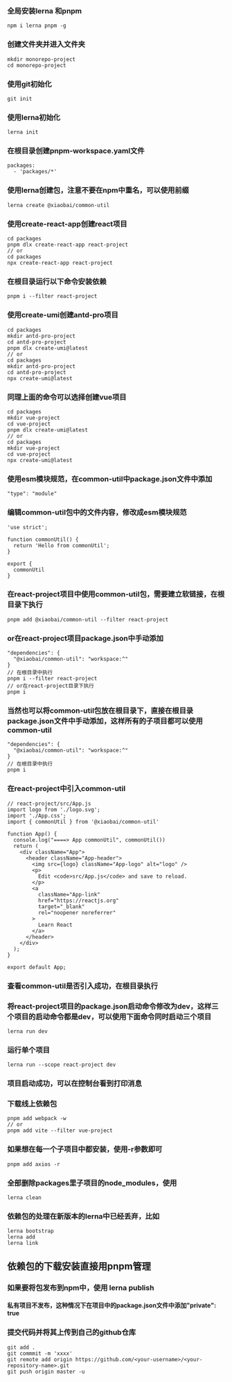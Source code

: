 ### 全局安装lerna 和pnpm
```
npm i lerna pnpm -g
```
### 创建文件夹并进入文件夹
```
mkdir monorepo-project
cd monorepo-project
```
### 使用git初始化
```
git init
```
### 使用lerna初始化
```
lerna init
```
### 在根目录创建pnpm-workspace.yaml文件
```
packages:
  - 'packages/*'
```
### 使用lerna创建包，注意不要在npm中重名，可以使用前缀
```
lerna create @xiaobai/common-util
```
### 使用create-react-app创建react项目
```
cd packages
pnpm dlx create-react-app react-project
// or
cd packages
npx create-react-app react-project
```
### 在根目录运行以下命令安装依赖
```
pnpm i --filter react-project
```
### 使用create-umi创建antd-pro项目
```
cd packages
mkdir antd-pro-project
cd antd-pro-project
pnpm dlx create-umi@latest
// or
cd packages
mkdir antd-pro-project
cd antd-pro-project
npx create-umi@latest
```
### 同理上面的命令可以选择创建vue项目
```
cd packages
mkdir vue-project
cd vue-project
pnpm dlx create-umi@latest
// or
cd packages
mkdir vue-project
cd vue-project
npx create-umi@latest
```
### 使用esm模块规范，在common-util中package.json文件中添加
```
"type": "module"
```
### 编辑common-util包中的文件内容，修改成esm模块规范
```
'use strict';

function commonUtil() {
  return 'Hello from commonUtil';
}

export {
  commonUtil
}
```
### 在react-project项目中使用common-util包，需要建立软链接，在根目录下执行
```
pnpm add @xiaobai/common-util --filter react-project
```
### or在react-project项目package.json中手动添加
```
"dependencies": {
  "@xiaobai/common-util": "workspace:^"
}
// 在根目录中执行
pnpm i --filter react-project
// or在react-project目录下执行
pnpm i
```
### 当然也可以将common-util包放在根目录下，直接在根目录package.json文件中手动添加，这样所有的子项目都可以使用common-util
```
"dependencies": {
  "@xiaobai/common-util": "workspace:^"
}
// 在根目录中执行
pnpm i
```
### 在react-project中引入common-util
```
// react-project/src/App.js
import logo from './logo.svg';
import './App.css';
import { commonUtil } from '@xiaobai/common-util'

function App() {
  console.log("====> App commonUtil", commonUtil())
  return (
    <div className="App">
      <header className="App-header">
        <img src={logo} className="App-logo" alt="logo" />
        <p>
          Edit <code>src/App.js</code> and save to reload.
        </p>
        <a
          className="App-link"
          href="https://reactjs.org"
          target="_blank"
          rel="noopener noreferrer"
        >
          Learn React
        </a>
      </header>
    </div>
  );
}

export default App;
```
### 查看common-util是否引入成功，在根目录执行
### 将react-project项目的package.json启动命令修改为dev，这样三个项目的启动命令都是dev，可以使用下面命令同时启动三个项目
```
lerna run dev
```
### 运行单个项目
```
lerna run --scope react-project dev
```
### 项目启动成功，可以在控制台看到打印消息
### 下载线上依赖包
```
pnpm add webpack -w
// or
pnpm add vite --filter vue-project
```
### 如果想在每一个子项目中都安装，使用-r参数即可
```
pnpm add axios -r
```
### 全部删除packages里子项目的node_modules，使用
```
lerna clean
```
### 依赖包的处理在新版本的lerna中已经丢弃，比如
```
lerna bootstrap
lerna add 
lerna link
```
## 依赖包的下载安装直接用pnpm管理
### 如果要将包发布到npm中，使用 lerna publish
#### 私有项目不发布，这种情况下在项目中的package.json文件中添加"private": true

### 提交代码并将其上传到自己的github仓库
```
git add .
git commmit -m 'xxxx'
git remote add origin https://github.com/<your-username>/<your-repository-name>.git
git push origin master -u
```